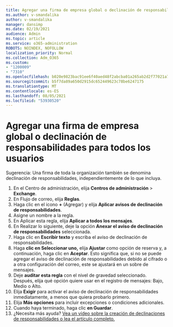 ```yaml
---
title: Agregar una firma de empresa global o declinación de responsabilidades para todos los usuarios
ms.author: v-smandalika
author: v-smandalika
manager: dansimp
ms.date: 02/19/2021
audience: Admin
ms.topic: article
ms.service: o365-administration
ROBOTS: NOINDEX, NOFOLLOW
localization_priority: Normal
ms.collection: Adm_O365
ms.custom:
- "1200009"
- "7310"
ms.openlocfilehash: b020e9823bac91ee6f40aed48f2abcba01a265ab2d2f77021a745e69af5a5366
ms.sourcegitcommit: b5f7da89a650d2915dc652449623c78be6247175
ms.translationtype: MT
ms.contentlocale: es-ES
ms.lasthandoff: 08/05/2021
ms.locfileid: "53930520"
---
```

# <a name="add-a-global-company-signature-or-disclaimer-for-all-users"></a>Agregar una firma de empresa global o declinación de responsabilidades para todos los usuarios

Sugerencia: Una firma de toda la organización también se denomina declinación de responsabilidades, independientemente de lo que incluya.

1. En el Centro de administración, elija **Centros de administración**  >  **Exchange**.
2. En Flujo de correo, elija **Reglas**.
3. Haga clic en el icono **+** (Agregar) y elija **Aplicar avisos de declinación de responsabilidades**.
4. Asigne un nombre a la regla.
5. En Aplicar esta regla, elija **Aplicar a todos los mensajes**.
6. En Realizar lo siguiente, deje la opción **Anexar el aviso de declinación de responsabilidades** seleccionada.
7. Haga clic en **Escribir texto** y escriba el aviso de declinación de responsabilidades.
8. Haga **clic en Seleccionar uno,** elija **Ajustar** como opción de reserva y, a continuación, haga clic en **Aceptar**. Esto significa que, si no se puede agregar el aviso de declinación de responsabilidades debido al cifrado o a otra configuración del correo, este se ajustará en un sobre de mensajes.
9. Deje **auditar esta regla** con el nivel de gravedad seleccionado. Después, elija qué opción quiere usar en el registro de mensajes: Bajo, Medio o Alto.
10. Elija **Exigir** para activar el aviso de declinación de responsabilidades inmediatamente, a menos que quiera probarlo primero.
11. Elija **Más opciones** para incluir excepciones o condiciones adicionales.
12. Cuando haya terminado, haga clic **en Guardar**.
13. ¿Necesita más ayuda? [Vea un vídeo sobre la creación de declinaciones de responsabilidades o lea el artículo completo.](https://support.office.com/article/2d75860f-c527-4352-a7f6-73eba54c0c72?wt.mc_id=Chat_GlobalSignature)